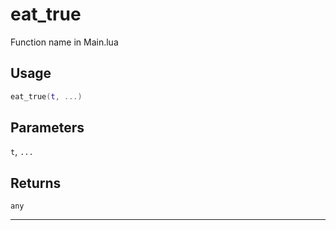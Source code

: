 # eat_true
Function name in Main.lua
## Usage
```lua
eat_true(t, ...)
```
## Parameters
`t`, `...`
## Returns
`any`

---